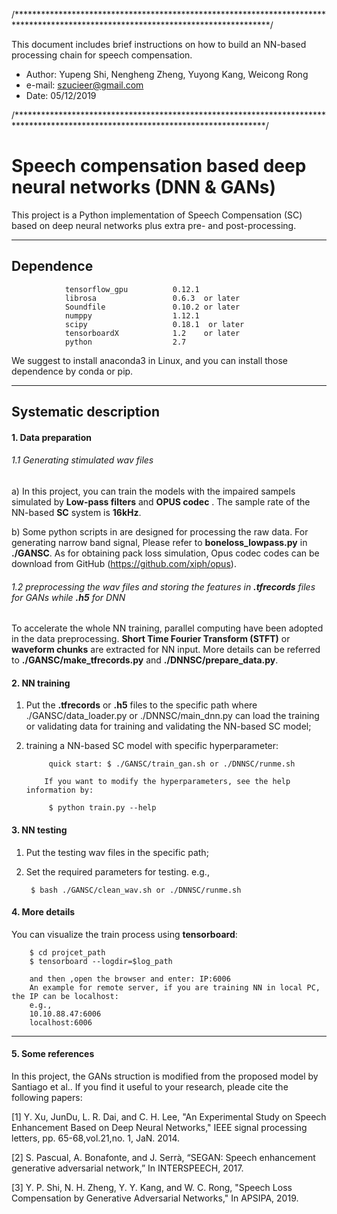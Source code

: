 /**********************************************************************************************************************************/

This document includes brief instructions on how to build an NN-based processing chain for speech compensation.
- Author:  Yupeng Shi, Nengheng Zheng, Yuyong Kang, Weicong Rong
- e-mail:  szucieer@gmail.com
- Date: 05/12/2019

/*********************************************************************************************************************************/

# Speech compensation based deep neural networks (DNN & GANs)
This project is a Python implementation of Speech Compensation (SC) based on deep neural networks plus extra pre- and post-processing. 
***

## Dependence
            
                tensorflow_gpu          0.12.1
                librosa                 0.6.3  or later
                Soundfile               0.10.2 or later
                numppy                  1.12.1
                scipy                   0.18.1  or later
                tensorboardX            1.2    or later
                python                  2.7    

 We suggest to install anaconda3 in Linux, and you can install those dependence by conda or pip.
***
## Systematic description

#### 1. Data preparation
###### 1.1 Generating stimulated wav files
  a) In this project, you can train the models with the impaired sampels simulated by **Low-pass filters** and **OPUS codec** . The sample rate of the NN-based **SC** system is **16kHz**.
            
  b) Some python scripts in are designed for processing the raw data. For generating narrow band signal, Please refer to **boneloss_lowpass.py** in **./GANSC**. As for obtaining pack loss simulation, Opus codec codes can be download from GitHub (https://github.com/xiph/opus).
###### 1.2 preprocessing the wav files and storing the features in **.tfrecords** files for GANs while **.h5** for DNN
  To accelerate the whole NN training, parallel computing have been adopted in the data preprocessing. **Short Time Fourier Transform (STFT)** or **waveform chunks** are extracted for NN input. More details can be referred to **./GANSC/make_tfrecords.py** and **./DNNSC/prepare_data.py**.
#### 2. NN training
1. Put the **.tfrecords** or **.h5** files to the specific path where ./GANSC/data_loader.py or ./DNNSC/main_dnn.py can load the training or validating data for training and validating the NN-based SC model;

2. training a NN-based SC model with specific hyperparameter:
                
		    quick start: $ ./GANSC/train_gan.sh or ./DNNSC/runme.sh

           If you want to modify the hyperparameters, see the help information by:
                
		    $ python train.py --help
		    

               
        
#### 3. NN testing
1. Put the testing wav files in the specific path;
2. Set the required parameters for testing.
e.g.,
                
        $ bash ./GANSC/clean_wav.sh or ./DNNSC/runme.sh
        
#### 4. More details
You can visualize the train process using **tensorboard**:
                
        $ cd projcet_path
        $ tensorboard --logdir=$log_path
                
	    and then ,open the browser and enter: IP:6006
	    An example for remote server, if you are training NN in local PC, the IP can be localhost:
        e.g.,
		10.10.88.47:6006
		localhost:6006                
***

#### 5. Some references
In this project, the GANs struction is modified from the proposed model by Santiago et al..
If you find it useful to your research, pleade cite the following papers:

[1] Y. Xu, JunDu, L. R. Dai, and C. H. Lee, "An Experimental Study on Speech Enhancement Based on Deep Neural Networks," IEEE signal processing letters, pp. 65-68,vol.21,no. 1, JaN. 2014.

[2] S. Pascual, A. Bonafonte, and J. Serrà, “SEGAN: Speech enhancement generative adversarial network,” In INTERSPEECH, 2017.

[3] Y. P. Shi, N. H. Zheng, Y. Y. Kang, and W. C. Rong, "Speech Loss Compensation by Generative Adversarial Networks," In APSIPA, 2019.


  

